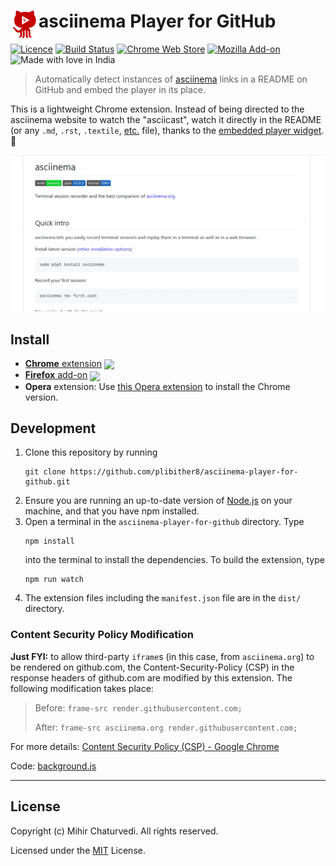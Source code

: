 # <img src="assets/icon.png" width="45" align="left"> asciinema Player for GitHub

[link-cws]: https://chrome.google.com/webstore/detail/mkllmpcfhjcbkmegdpnaemhpdddffhil "Version published on Chrome Web Store"
[link-amo]: https://addons.mozilla.org/en-US/firefox/addon/asciinema-player-for-github/ "Version published on Mozilla Add-ons"

[![Licence](https://img.shields.io/badge/License-MIT-green.svg?style=flat-square)](LICENSE) 
[![Build Status](https://img.shields.io/travis/plibither8/asciinema-player-for-github/master.svg?style=flat-square)](https://travis-ci.org/plibither8/asciinema-player-for-github)
[![Chrome Web Store](https://img.shields.io/chrome-web-store/users/mkllmpcfhjcbkmegdpnaemhpdddffhil.svg?label=chrome%20users&style=flat-square)][link-cws]
[![Mozilla Add-on](https://img.shields.io/amo/users/asciinema-player-for-github.svg?label=firefox%20users&style=flat-square)][link-amo]
![Made with love in India](https://madewithlove.now.sh/in?heart=true&colorB=%23ff701f&template=flat-square)

> Automatically detect instances of [asciinema](https://asciinema.org) links in a README on GitHub and embed the player in its place.

This is a lightweight Chrome extension. Instead of being directed to the asciinema website to watch the "asciicast", watch it directly in the README (or any `.md`, `.rst`, `.textile`, [etc.](https://github.com/github/markup/blob/master/README.md#markups) file), thanks to the [embedded player widget](https://asciinema.org/docs/embedding). 🎉

![Demo](assets/demo.gif)

## Install

- [**Chrome** extension][link-cws] [<img valign="middle" src="https://img.shields.io/chrome-web-store/v/mkllmpcfhjcbkmegdpnaemhpdddffhil.svg?label=%20">][link-cws]
- [**Firefox** add-on][link-amo] [<img valign="middle" src="https://img.shields.io/amo/v/asciinema-player-for-github.svg?label=%20">][link-amo]
- **Opera** extension: Use [this Opera extension](https://addons.opera.com/en/extensions/details/download-chrome-extension-9/) to install the Chrome version.

## Development

1. Clone this repository by running
    ```
    git clone https://github.com/plibither8/asciinema-player-for-github.git
    ```
1. Ensure you are running an up-to-date version of [Node.js](https://nodejs.org/en/download/package-manager/) on your machine, and that you have npm installed.
1. Open a terminal in the `asciinema-player-for-github` directory. Type
    ```
    npm install
    ```
    into the terminal to install the dependencies. To build the extension, type
    ```
    npm run watch
    ```
1. The extension files including the `manifest.json` file are in the `dist/` directory.

### Content Security Policy Modification

**Just FYI:** to allow third-party `iframe`s (in this case, from `asciinema.org`) to be rendered on github.com, the Content-Security-Policy (CSP) in the response headers of github.com are modified by this extension. The following modification takes place:

> Before: `frame-src render.githubusercontent.com;`
>
> After: `frame-src asciinema.org render.githubusercontent.com;`

For more details: [Content Security Policy (CSP) - Google Chrome](https://developer.chrome.com/extensions/contentSecurityPolicy)

Code: [background.js](src/background.js)

---

## License

Copyright (c) Mihir Chaturvedi. All rights reserved.

Licensed under the [MIT](LICENSE) License.
